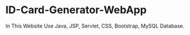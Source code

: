 # ID-Card-Generator-WebApp

In This Website Use Java, JSP, Servlet, CSS, Bootstrap, MySQL Database.
